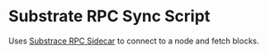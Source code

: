# Substrate RPC Sync Script

Uses [Substrace RPC Sidecar](https://github.com/paritytech/substrate-api-sidecar) to connect to a node and fetch blocks.
